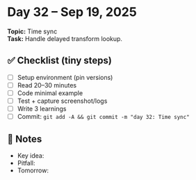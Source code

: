 # Day 32 – Sep 19, 2025
**Topic:** Time sync  
**Task:** Handle delayed transform lookup.

## ✅ Checklist (tiny steps)
- [ ] Setup environment (pin versions)
- [ ] Read 20–30 minutes
- [ ] Code minimal example
- [ ] Test + capture screenshot/logs
- [ ] Write 3 learnings
- [ ] Commit: `git add -A && git commit -m "day 32: Time sync"`

## 📓 Notes
- Key idea:
- Pitfall:
- Tomorrow:
